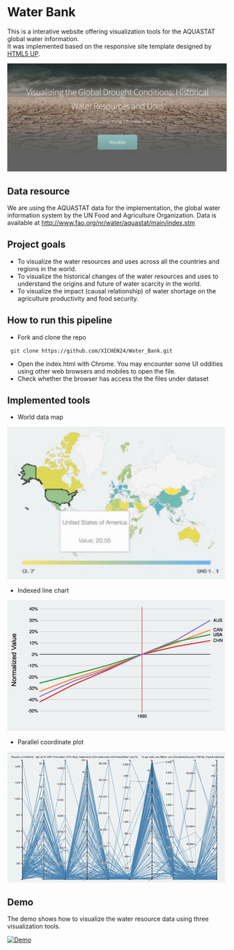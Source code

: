 # Water Bank
This is a interative website offering visualization tools for the AQUASTAT global water information. </br>
It was implemented based on the responsive site template designed by [HTML5 UP](https://html5up.net/prologue).

![alt text](images/background.jpg "Page 1")
## Data resource
We are using the AQUASTAT data for the implementation, the global water information system by the UN Food and Agriculture Organization. Data is available at http://www.fao.org/nr/water/aquastat/main/index.stm

## Project goals
* To visualize the water resources and uses across all the countries and regions in the world. 
* To visualize the historical changes of the water resources and uses to understand the origins and future of water scarcity in the world.
* To visualize the impact (causal relationship) of water shortage on the agriculture productivity and food security. 

## How to run this pipeline
* Fork and clone the repo
```
 git clone https://github.com/XICHEN24/Water_Bank.git
```
* Open the index.html with Chrome. You may encounter some UI oddities using other web browsers and mobiles to open the file.
* Check whether the browser has access the the files under dataset

## Implemented tools 
* World data map </br>

<img src="images/datamap.jpg" height="350" width="500" >

* Indexed line chart

<img src="images/indexed.jpg" height="300" width="500" >

* Parallel coordinate plot

<img src="images/para.jpg" height="300" width="500" >

## Demo
The demo shows how to visualize the water resource data using three visualization tools.

[![Demo](http://img.youtube.com/vi/FryAbozrXGo/0.jpg)](https://youtu.be/VhPRGqCxP7E)
